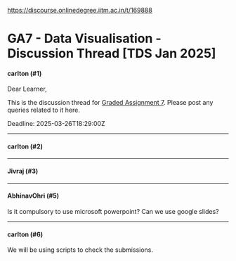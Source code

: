 https://discourse.onlinedegree.iitm.ac.in/t/169888

<html><head><meta charset='utf-8'><title>GA7 - Data Visualisation - Discussion Thread [TDS Jan 2025]</title></head><body>
<h1>GA7 - Data Visualisation - Discussion Thread [TDS Jan 2025]</h1>
<h4>carlton (#1)</h4>
<p>Dear Learner,</p>
<p>This is the discussion thread for <a href="https://forms.gle/8AMCa4oQ8JnpzemY7">Graded Assignment 7</a>. Please post any queries related to it here.</p>
<p>Deadline: <span class="discourse-local-date" data-date="2025-03-26" data-email-preview="2025-03-26T18:29:00Z UTC" data-time="23:59:00" data-timezone="Asia/Calcutta">2025-03-26T18:29:00Z</span></p><hr>

<h4>carlton (#2)</h4>
<hr>

<h4>Jivraj (#3)</h4>
<hr>

<h4>AbhinavOhri (#5)</h4>
<p>Is it compulsory to use microsoft powerpoint? Can we use google slides?</p><hr>

<h4>carlton (#6)</h4>
<p>We will be using scripts to check the submissions.